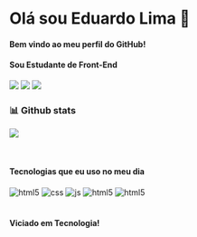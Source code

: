 <h1>Olá sou Eduardo Lima 👋</h1>
<h4><p>Bem vindo ao meu perfil do GitHub!</p></h4>
<h4>Sou Estudante de Front-End</h4>

 <div>
  <a href="https://instagram.com/edudelimasilva" target="_blank"><img src="https://img.shields.io/badge/-Instagram-%23E4405F?style=for-the-badge&logo=instagram&logoColor=white" target="_blank"></a>
  <a href = "mailto:limaeduardo092@gmail.com"><img src="https://img.shields.io/badge/-Gmail-%23333?style=for-the-badge&logo=gmail&logoColor=white" target="_blank"></a>
  <a href="https://www.linkedin.com/in/eduardo-lima-0611a7253" target="_blank"><img src="https://img.shields.io/badge/-LinkedIn-%230077B5?style=for-the-badge&logo=linkedin&logoColor=white" target="_blank"></a>
 <p><bh>
 <!-- https://github.com/ashutosh00710/github-readme-activity-graph -->


 <h3>📊 Github stats</h3>

<picture>
<source 
  srcset="https://github-readme-stats.vercel.app/api?username=Edudelimasilva573&show_icons=true&theme=chartreuse-dark"
  media="(prefers-color-scheme: dark)"
/>
<source
  srcset="https://github-readme-stats.vercel.app/api?username=Edudelimasilva573&show_icons=true"
  media="(prefers-color-scheme: light), (prefers-color-scheme: no-preference)"
/>
<img src="https://github-readme-stats.vercel.app/api?username=Edudelimasilva573&show_icons=true" />
</picture>
  
  </a>
</p>
  <br>
<h4>Tecnologias que eu uso no meu dia</h4>

<div style="display: inline_block">
  <img align="center" alt="html5" src="https://img.shields.io/badge/HTML5-E34F26?style=for-the-badge&logo=html5&logoColor=white" />
  <img align="center" alt="css" src="https://img.shields.io/badge/CSS3-1572B6?style=for-the-badge&logo=css3&logoColor=white" />
  <img align="center" alt="js" src="https://img.shields.io/badge/JavaScript-F7DF1E?style=for-the-badge&logo=javascript&logoColor=black" />
  <img align="center" alt="html5" src="https://img.shields.io/badge/Bootstrap-563D7C?style=for-the-badge&logo=bootstrap&logoColor=white" />
  <img align="center" alt="html5" src="https://img.shields.io/badge/Figma-F24E1E?style=for-the-badge&logo=figma&logoColor=white" />

</div><br>
 

 <h4>Viciado em Tecnologia!</h4>
  
